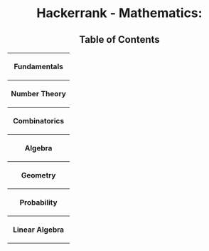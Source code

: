 <h1 align="center">Hackerrank - Mathematics:</h1>
<h2 align="center">Table of Contents</h2>
<table style="width:100%">
  <tr>
    <th><p align="center" href="https://www.hackerrank.com/challenges/equal-stacks">Fundamentals</p></th>
  </tr>
   <tr>
    <th><p align="center" href="https://www.hackerrank.com/challenges/equal-stacks">Number Theory </p></th>
  </tr> 
  <tr>
    <th><p align="center" href="https://www.hackerrank.com/challenges/equal-stacks">Combinatorics</p></th>
  </tr>
  <tr>
    <th><p align="center" href="https://www.hackerrank.com/challenges/equal-stacks">Algebra</p></th>
  </tr>
  <tr>
    <th><p align="center" href="https://www.hackerrank.com/challenges/equal-stacks">Geometry</p></th>
  </tr>
  <tr>
    <th><p align="center" href="https://www.hackerrank.com/challenges/equal-stacks">Probability</p></th>
  </tr>
  <tr>
    <th><p align="center" href="https://www.hackerrank.com/challenges/equal-stacks">Linear Algebra</p></th>
  </tr>
 
</table>
